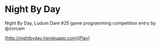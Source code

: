 Night By Day
============

Night By Day, Ludum Dare #25 game programming competition entry by @zorcam

[http://nightbyday.herokuapp.com](Play)